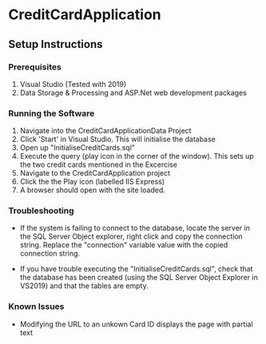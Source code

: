 # CreditCardApplication

## Setup Instructions

### Prerequisites
1) Visual Studio (Tested with 2019)
2) Data Storage & Processing and ASP.Net web development packages

### Running the Software
1) Navigate into the CreditCardApplicationData Project
2) Click 'Start' in Visual Studio. This will initialise the database
3) Open up "InitialiseCreditCards.sql"
4) Execute the query (play icon in the corner of the window). This sets up the two credit cards mentioned in the Excercise
5) Navigate to the CreditCardApplication project
6) Click the the Play icon (labelled IIS Express)
7) A browser should open with the site loaded.

### Troubleshooting

- If the system is failing to connect to the database, locate the server in the SQL Server Object explorer, right click and copy the connection string. Replace the "connection" variable value with the copied connection string.

- If you have trouble executing the "InitialiseCreditCards.sql", check that the database has been created (using the SQL Server Object Explorer in VS2019) and that the tables are empty.

### Known Issues

- Modifying the URL to an unkown Card ID displays the page with partial text